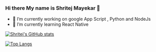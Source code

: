 ### Hi there My name is Shritej Mayekar 👋


- 🔭 I’m currently working on google App Script , Python and NodeJs
- 🌱 I’m currently learning React Native 

[![Shritej's GitHub stats](https://github-readme-stats.vercel.app/api?username=shritejmayekar)](https://github.com/shritejmayekar/github-readme-stats)


[![Top Langs](https://github-readme-stats.vercel.app/api/top-langs/?username=shritejmayekar&layout=compact)](https://github.com/shritejmayekar/github-readme-stats)




<!--
**shritejmayekar/shritejmayekar** is a ✨ _special_ ✨ repository because its `README.md` (this file) appears on your GitHub profile.

Here are some ideas to get you started:
[![Shritej's wakatime stats](https://github-readme-stats.vercel.app/api/wakatime?username=shritej)](https://github.com/shritejmayekar/github-readme-stats)

- 🔭 I’m currently working on ...
- 🌱 I’m currently learning ...
- 👯 I’m looking to collaborate on ...
- 🤔 I’m looking for help with ...
- 💬 Ask me about ...
- 📫 How to reach me: ...
- 😄 Pronouns: ...
- ⚡ Fun fact: ...
-->

